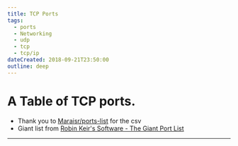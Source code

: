 ```yaml
---
title: TCP Ports
tags:
  - ports
  - Networking
  - udp
  - tcp
  - tcp/ip
dateCreated: 2018-09-21T23:50:00
outline: deep
---
```

<script setup lang="ts">
import TCPTable from '@theme/components/Ports/TCP.vue';
</script>

# A Table of TCP ports.

- Thank you to [Maraisr/ports-list](https://github.com/maraisr/ports-list) for the csv
- Giant list from [Robin Keir's Software - The Giant Port List](https://keir.net/portlist.html#TCPports)

---

<TCPTable />